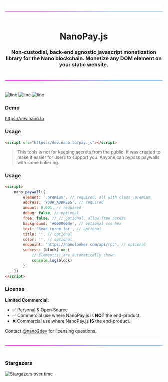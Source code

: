 ![line](https://github.com/fwd/n2/raw/master/.github/line.png)

<h1 align="center">NanoPay.js</h1>

<h3 align="center">Non-custodial, back-end agnostic javascript monetization library for the Nano blockchain. Monetize any DOM element on your static website.</h3>

![line](https://github.com/fwd/n2/raw/master/.github/line.png)

![line](https://github.com/fwd/nano-pay/raw/master/img/splash.png)
![line](https://github.com/fwd/nano-pay/raw/master/img/splash2.png)
![line](https://github.com/fwd/nano-pay/raw/master/img/splash3.png)

### Demo

<a target="_blank" href="https://dev.nano.to">https://dev.nano.to</a>

### Usage

```html
<script src="https://dev.nano.to/pay.js"></script>
```

> This tools is not for keeping secrets from the public. It was created to make it easier for users to support you. Anyone can bypass paywalls with some tinkering.


### Usage

```html
<script>
    nano.paywall({ 
        element: '.premium', // required, all with class .premium
        address: 'YOUR_ADDRESS', // required
        amount: 0.001, // required
        debug: false, // optional
        free: false, // // optional, allow free access
        background: '#000000de', // optional css hex
        text: 'Read Lorem for', // optional
        title: '', // optional
        color: '', // optional
        endpoint: 'https://nanolooker.com/api/rpc', // optional
        success: (block) => {
            // Element(s) are automatically shown.
            console.log(block)
        }
    })
</script>
```

### License

**Limited Commercial:**

- ✅ Personal & Open Source
- ✅ Commercial use where NanoPay.js is **NOT** the end-product.
- ❌ Commercial use where NanoPay.js **IS** the end-product.

Contact [@nano2dev](mailto:support@nano.to) for licensing questions.

![line](https://github.com/fwd/n2/raw/master/.github/line.png)

### Stargazers

[![Stargazers over time](https://starchart.cc/fwd/nano-pay.svg)](https://github.com/fwd/nano-pay)
